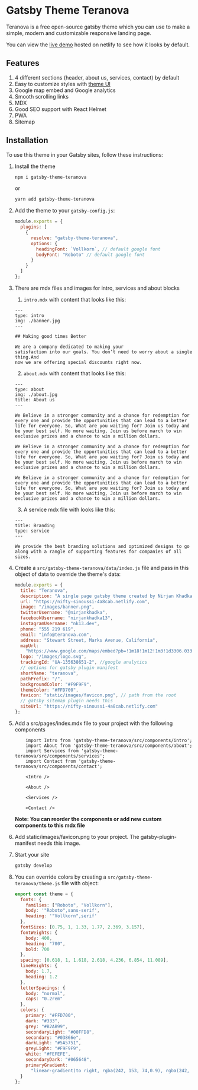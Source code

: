# Gatsby Theme Teranova

Teranova is a free open-source gatsby theme which you can use to make a simple, modern and customizable responsive landing page.

You can view the [live demo](https://nifty-sinoussi-4a8cab.netlify.com) hosted on netlify to see how it looks by default.

## Features

1. 4 different sections (header, about us, services, contact) by default
2. Easy to customize styles with [theme UI](https://theme-ui.com/)
3. Google map embed and Google analytics
4. Smooth scrolling links
5. MDX
6. Good SEO support with React Helmet
7. PWA
8. Sitemap

## Installation

To use this theme in your Gatsby sites, follow these instructions:

1.  Install the theme

    ```sh
    npm i gatsby-theme-teranova
    ```

    or

    ```sh
    yarn add gatsby-theme-teranova
    ```

2.  Add the theme to your `gatsby-config.js`:

    ```js
    module.exports = {
      plugins: [
        {
          resolve: "gatsby-theme-teranova",
          options: {
            headingFont: `Vollkorn`, // default google font
            bodyFont: "Roboto" // default google font
          }
        }
      ]
    };
    ```

3.  There are mdx files and images for intro, services and about blocks

    1. `intro.mdx` with content that looks like this:

    ```mdx
    ---
    type: intro
    img: ./banner.jpg
    ---

    ## Making good times Better

    We are a company dedicated to making your
    satisfaction into our goals. You don’t need to worry about a single thing.And
    now we are offering special discounts right now.
    ```

    2.  `about.mdx` with content that looks like this:

    ```mdx
    ---
    type: about
    img: ./about.jpg
    title: About us
    ---

    We Believe in a stronger community and a chance for redemption for every one and provide the opportunities that can lead to a better life for everyone. So, What are you waiting for? Join us today and be your best self. No more waiting, Join us before march to win exclusive prizes and a chance to win a million dollars.

    We Believe in a stronger community and a chance for redemption for every one and provide the opportunities that can lead to a better life for everyone. So, What are you waiting for? Join us today and be your best self. No more waiting, Join us before march to win exclusive prizes and a chance to win a million dollars.

    We Believe in a stronger community and a chance for redemption for every one and provide the opportunities that can lead to a better life for everyone. So, What are you waiting for? Join us today and be your best self. No more waiting, Join us before march to win exclusive prizes and a chance to win a million dollars.
    ```

    3.  A service mdx file with looks like this:

    ```mdx
    ---
    title: Branding
    type: service
    ---

    We provide the best branding solutions and optimized designs to go along with a rangle of supporting features for companies of all sizes.
    ```

4.  Create a `src/gatsby-theme-teranova/data/index.js` file and pass in this object of data to override the theme's data:
    ```js
    module.exports = {
      title: "Teranova",
      description: "A single page gatsby theme created by Nirjan Khadka",
      url: "https://nifty-sinoussi-4a8cab.netlify.com",
      image: "/images/banner.png",
      twitterUsername: "@nirjankhadka",
      facebookUsername: "nirjankhadka13",
      instagramUsername: "nk13.dev",
      phone: "555 219 619",
      email: "info@teranova.com",
      address: "Stewart Street, Marks Avenue, California",
      mapUrl:
        "https://www.google.com/maps/embed?pb=!1m18!1m12!1m3!1d3306.033277112893!2d-118.26944278515673!3d34.04301748060843!2m3!1f0!2f0!3f0!3m2!1i1024!2i768!4f13.1!3m3!1m2!1s0x80c2c7b85dea2a93%3A0x1ff47c3ceb7bb2d5!2sSTAPLES+Center!5e0!3m2!1sen!2snp!4v1564632144369!5m2!1sen!2snp",
      logo: "/images/logo.svg",
      trackingId: "UA-135638651-2", //google analytics
      // options for gatsby plugin manifest
      shortName: "teranova",
      pathPrefix: "/",
      backgroundColor: "#F9F9F9",
      themeColor: "#FFD700",
      favicon: "static/images/favicon.png", // path from the root
      // gatsby sitemap plugin needs this
      siteUrl: "https://nifty-sinoussi-4a8cab.netlify.com"
    };
    ```
5.  Add a src/pages/index.mdx file to your project with the following components

    ```mdx
        import Intro from 'gatsby-theme-teranova/src/components/intro';
        import About from 'gatsby-theme-teranova/src/components/about';
        import Services from 'gatsby-theme-teranova/src/components/services';
        import Contact from 'gatsby-theme-teranova/src/components/contact';

        <Intro />

        <About />

        <Services />

        <Contact />
    ```

    **Note: You can reorder the components or add new custom components to this mdx file**

6.  Add static/images/favicon.png to your project. The gatsby-plugin-manifest needs this image.

7.  Start your site

    ```sh
    gatsby develop
    ```

8.  You can override colors by creating a `src/gatsby-theme-teranova/theme.js` file with object:
    ```js
    export const theme = {
      fonts: {
        families: ["Roboto", "Vollkorn"],
        body: '"Roboto",sans-serif',
        heading: '"Vollkorn",serif'
      },
      fontSizes: [0.75, 1, 1.33, 1.77, 2.369, 3.157],
      fontWeights: {
        body: 400,
        heading: "700",
        bold: 700
      },
      spacing: [0.618, 1, 1.618, 2.618, 4.236, 6.854, 11.089],
      lineHeights: {
        body: 1.7,
        heading: 1.2
      },
      letterSpacings: {
        body: "normal",
        caps: "0.2rem"
      },
      colors: {
        primary: "#FFD700",
        dark: "#333",
        grey: "#B2AB99",
        secondaryLight: "#00FFD8",
        secondary: "#03866e",
        darkLight: "#5A5751",
        greyLight: "#F9F9F9",
        white: "#FEFEFE",
        secondaryDark: "#065648",
        primaryGradient:
          "linear-gradient(to right, rgba(242, 153, 74,0.9), rgba(242, 201, 76,0.4))"
      }
    };
    ```
